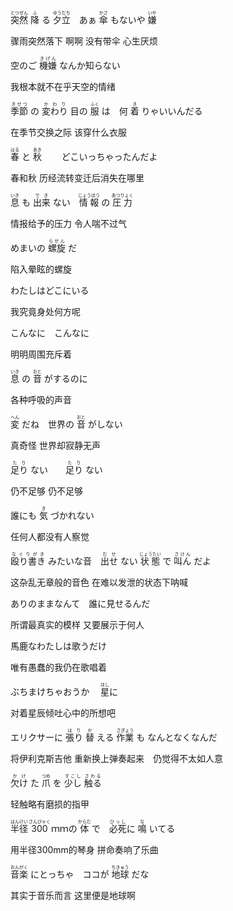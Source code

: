 <ruby>突然<rt>とつぜん</rt></ruby> <ruby>降<rt>ふ</rt></ruby> る <ruby>夕立<rt>ゆうだち</rt></ruby>　あぁ <ruby>傘<rt>かさ</rt></ruby> もないや <ruby>嫌<rt>いや</rt></ruby>

骤雨突然落下        啊啊 没有带伞 心生厌烦

空のご <ruby>機嫌<rt>きげん</rt></ruby>  なんか知らない

我根本就不在乎天空的情绪

<ruby>季節<rt>きせつ</rt></ruby> の <ruby>変わり<rt>かわり</rt></ruby> 目の <ruby>服<rt>ふく</rt></ruby> は　何 <ruby>着<rt>き</rt></ruby> りゃいいんだる

在季节交换之际           该穿什么衣服

<ruby>春<rt>はる</rt></ruby> と <ruby>秋<rt>あき</rt></ruby> 　　どこいっちゃったんだよ

春和秋   历经流转变迁后消失在哪里　

<ruby>息<rt>いき</rt></ruby> も <ruby>出来<rt>でき</rt></ruby> ない　<ruby>情報<rt>じょうほう</rt></ruby> の <ruby>圧力<rt>あつりょく</rt></ruby>

情报给予的压力  令人喘不过气

めまいの <ruby>螺旋<rt>らせん</rt></ruby> だ

陷入晕眩的螺旋

わたしはどこにいる

我究竟身处何方呢

こんなに　こんなに

明明周围充斥着

<ruby>息<rt>いき</rt></ruby> の <ruby>音<rt>おと</rt></ruby> がするのに

各种呼吸的声音

<ruby>変<rt>へん</rt></ruby> だね　世界の <ruby>音<rt>おと</rt></ruby> がしない

真奇怪   世界却寂静无声

<ruby>足り<rt>たり</rt></ruby> ない　　<ruby>足り<rt>たり</rt></ruby> ない

仍不足够      仍不足够

誰にも <ruby>気<rt>き</rt></ruby> づかれない

任何人都没有人察觉

<ruby>殴り書き<rt>なぐりがき</rt></ruby> みたいな音　<ruby>出せ<rt>だせ</rt></ruby> ない <ruby>状態<rt>じょうたい</rt></ruby> で <ruby>叫ん<rt>さけん</rt></ruby> だよ

这杂乱无章般的音色    在难以发泄的状态下呐喊

ありのままなんて　誰に見せるんだ

所谓最真实的模样   又要展示于何人

馬鹿なわたしは歌うだけ

唯有愚蠢的我仍在歌唱着

ぶちまけちゃおうか　 <ruby>星<rt>ほし</rt></ruby>に

对着星辰倾吐心中的所想吧

エリクサーに <ruby>張り<rt>はり</rt></ruby> <ruby>替<rt>か</rt></ruby> える <ruby>作業<rt>さぎょう</rt></ruby> も  なんとなくなんだ

将伊利克斯吉他 重新换上弹奏起来　仍觉得不太如人意

<ruby>欠け<rt>かけ</rt></ruby> た <ruby>爪<rt>つめ</rt></ruby> を <ruby>少し<rt>すこし</rt></ruby> <ruby>触る<rt>さわる</rt></ruby>

轻触略有磨损的指甲

<ruby>半径<rt>はんけい</rt></ruby>  <ruby>300<rt>さんびゃく</rt></ruby> ｍｍの <ruby>体<rt>からだ</rt></ruby> で　<ruby>必死<rt>ひっし</rt></ruby>に <ruby>鳴<rt>な</rt></ruby> いてる

用半径300mm的琴身  拼命奏响了乐曲

<ruby>音楽<rt>おんがく</rt></ruby> にとっちゃ　ココが <ruby>地球<rt>ちきゅう</rt></ruby> だな

其实于音乐而言   这里便是地球啊

